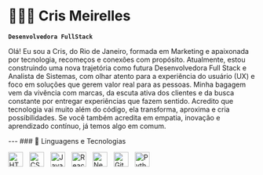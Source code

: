 # 👩🏾‍💻 Cris Meirelles

**`Desenvolvedora FullStack`**

Olá! Eu sou a Cris, do Rio de Janeiro, formada em Marketing e apaixonada por tecnologia,
recomeços e conexões com propósito. Atualmente, estou construindo uma nova
trajetória como futura Desenvolvedora Full Stack e Analista de Sistemas, com
olhar atento para a experiência do usuário (UX) e foco em soluções que gerem
valor real para as pessoas. Minha bagagem vem da vivência com marcas, da escuta
ativa dos clientes e da busca constante por entregar experiências que fazem
sentido. Acredito que tecnologia vai muito além do código, ela transforma,
aproxima e cria possibilidades. Se você também acredita em empatia, inovação e
aprendizado contínuo, já temos algo em comum.

--- ### 🤖 Linguagens e Tecnologias

<img
  align="left"
  alt="HTML"
  title="HTML"
  width="30px"
  style="padding-right: 10px"
  src="https://cdn.jsdelivr.net/gh/devicons/devicon@latest/icons/html5/html5-original.svg"
/>
<img
  align="left"
  alt="CSS"
  title="CSS"
  width="30px"
  style="padding-right: 10px"
  src="https://cdn.jsdelivr.net/gh/devicons/devicon@latest/icons/css3/css3-original.svg"
/>
<img
  align="left"
  alt="JavaScript"
  title="JavaScript"
  width="30px"
  style="padding-right: 10px"
  src="https://cdn.jsdelivr.net/gh/devicons/devicon@latest/icons/javascript/javascript-original.svg"
/>

<img
  align="left"
  alt="React"
  title="React"
  width="30px"
  style="padding-right: 10px"
  src="https://cdn.jsdelivr.net/gh/devicons/devicon@latest/icons/react/react-original.svg"
/>
<img
  align="left"
  alt="Next.js"
  title="Next.js"
  width="30px"
  style="padding-right: 10px"
  src="https://cdn.jsdelivr.net/gh/devicons/devicon@latest/icons/nextjs/nextjs-original.svg"
/>

<img
  align="left"
  alt="Git"
  title="Git"
  width="30px"
  style="padding-right: 10px"
  src="https://cdn.jsdelivr.net/gh/devicons/devicon@latest/icons/git/git-original.svg"
/>
<img
  align="left"
  alt="Python"
  title="Python"
  width="30px"
  style="padding-right: 10px"
  src="https://cdn.jsdelivr.net/gh/devicons/devicon@latest/icons/python/python-original.svg"
/>

<br />
<br />


